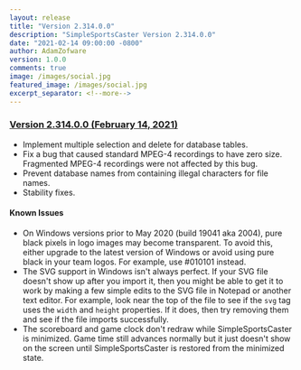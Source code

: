 ```yaml
---
layout: release
title: "Version 2.314.0.0"
description: "SimpleSportsCaster Version 2.314.0.0"
date: "2021-02-14 09:00:00 -0800"
author: AdamZofware
version: 1.0.0
comments: true
image: /images/social.jpg
featured_image: /images/social.jpg
excerpt_separator: <!--more-->
---
```


### [Version 2.314.0.0 (February 14, 2021)]({{page.url}})

* Implement multiple selection and delete for database tables.
* Fix a bug that caused standard MPEG-4 recordings to have zero size. Fragmented MPEG-4 recordings were not affected by this bug.
* Prevent database names from containing illegal characters for file names.
* Stability fixes.

<!--more-->

#### Known Issues

* On Windows versions prior to May 2020 (build 19041 aka 2004), pure black pixels in logo images may become transparent. To avoid this, either upgrade to the latest version of Windows or avoid using pure black in your team logos. For example, use #010101 instead.
* The SVG support in Windows isn't always perfect. If your SVG file doesn't show up after you import it, then you might be able to get it to work by making a few simple edits to the SVG file in Notepad or another text editor. For example, look near the top of the file to see if the `svg` tag uses the `width` and `height` properties. If it does, then try removing them and see if the file imports successfully.
* The scoreboard and game clock don't redraw while SimpleSportsCaster is minimized. Game time still advances normally but it just doesn't show on the screen until SimpleSportsCaster is restored from the minimized state.
